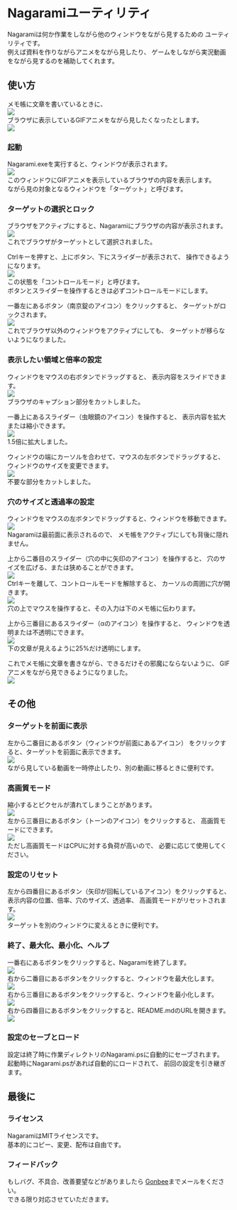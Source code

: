 # Nagaramiユーティリティ
Nagaramiは何か作業をしながら他のウィンドウをながら見するための
ユーティリティです。  
例えば資料を作りながらアニメをながら見したり、
ゲームをしながら実況動画をながら見するのを補助してくれます。  

## 使い方
メモ帳に文章を書いているときに、  
![](rc/readme01.png)  
ブラウザに表示しているGIFアニメをながら見したくなったとします。  
![](rc/readme02.png)  

### 起動
Nagarami.exeを実行すると、ウィンドウが表示されます。  
![](rc/readme03.png)  
このウィンドウにGIFアニメを表示しているブラウザの内容を表示します。  
ながら見の対象となるウィンドウを「ターゲット」と呼びます。  

### ターゲットの選択とロック
ブラウザをアクティブにすると、Nagaramiにブラウザの内容が表示されます。  
![](rc/readme04.png)  
これでブラウザがターゲットとして選択されました。  

Ctrlキーを押すと、上にボタン、下にスライダーが表示されて、
操作できるようになります。  
![](rc/readme05.png)  
この状態を「コントロールモード」と呼びます。  
ボタンとスライダーを操作するときは必ずコントロールモードにします。  

一番左にあるボタン（南京錠のアイコン）をクリックすると、
ターゲットがロックされます。  
![](rc/readme06.png)  
これでブラウザ以外のウィンドウをアクティブにしても、
ターゲットが移らないようになりました。  

### 表示したい領域と倍率の設定
ウィンドウをマウスの右ボタンでドラッグすると、
表示内容をスライドできます。  
![](rc/readme07.png)  
ブラウザのキャプション部分をカットしました。  

一番上にあるスライダー（虫眼鏡のアイコン）を操作すると、
表示内容を拡大または縮小できます。  
![](rc/readme08.png)  
1.5倍に拡大しました。  

ウィンドウの端にカーソルを合わせて、マウスの左ボタンでドラッグすると、
ウィンドウのサイズを変更できます。  
![](rc/readme09.png)  
不要な部分をカットしました。  

### 穴のサイズと透過率の設定
ウィンドウをマウスの左ボタンでドラッグすると、ウィンドウを移動できます。  
![](rc/readme10.png)  
Nagaramiは最前面に表示されるので、
メモ帳をアクティブにしても背後に隠れません。  

上から二番目のスライダー（穴の中に矢印のアイコン）を操作すると、
穴のサイズを広げる、または狭めることができます。  
![](rc/readme11.png)  
Ctrlキーを離して、コントロールモードを解除すると、
カーソルの周囲に穴が開きます。  
![](rc/readme12.png)  
穴の上でマウスを操作すると、その入力は下のメモ帳に伝わります。  

上から三番目にあるスライダー（αのアイコン）を操作すると、
ウィンドウを透明または不透明にできます。  
![](rc/readme13.png)  
下の文章が見えるように25%だけ透明にします。  

これでメモ帳に文章を書きながら、できるだけその邪魔にならないように、
GIFアニメをながら見できるようになりました。  
![](rc/readme14.png)  

## その他

### ターゲットを前面に表示
左から二番目にあるボタン（ウィンドウが前面にあるアイコン）
をクリックすると、ターゲットを前面に表示できます。  
![](rc/readme15.png)  
ながら見している動画を一時停止したり、別の動画に移るときに便利です。  

### 高画質モード
縮小するとピクセルが潰れてしまうことがあります。  
![](rc/readme16.png)  
左から三番目にあるボタン（トーンのアイコン）をクリックすると、
高画質モードにできます。  
![](rc/readme17.png)  
ただし高画質モードはCPUに対する負荷が高いので、
必要に応じて使用してください。  

### 設定のリセット
左から四番目にあるボタン（矢印が回転しているアイコン）をクリックすると、
表示内容の位置、倍率、穴のサイズ、透過率、
高画質モードがリセットされます。  
![](rc/readme18.png)  
ターゲットを別のウィンドウに変えるときに便利です。  

### 終了、最大化、最小化、ヘルプ
一番右にあるボタンをクリックすると、Nagaramiを終了します。  
![](rc/readme19.png)  
右から二番目にあるボタンをクリックすると、ウィンドウを最大化します。  
![](rc/readme20.png)  
右から三番目にあるボタンをクリックすると、ウィンドウを最小化します。  
![](rc/readme21.png)  
右から四番目にあるボタンをクリックすると、README.mdのURLを開きます。  
![](rc/readme22.png)  

### 設定のセーブとロード
設定は終了時に作業ディレクトリのNagarami.psに自動的にセーブされます。  
起動時にNagarami.psがあれば自動的にロードされて、
前回の設定を引き継ぎます。  

## 最後に
### ライセンス
NagaramiはMITライセンスです。  
基本的にコピー、変更、配布は自由です。  

### フィードバック
もしバグ、不具合、改善要望などがありましたら
[Gonbee](<mailto:gonbee2017@outlook.jp>)までメールをください。  
できる限り対応させていただきます。  
